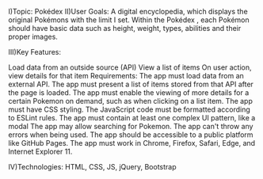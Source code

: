 I)Topic: Pokédex 
II)User Goals: A digital encyclopedia, which displays the original Pokémons with the limit I set. Within the Pokédex , each Pokémon should have basic data such as height, weight, types, abilities and their proper images.

III)Key Features:

Load data from an outside source (API)
View a list of items
On user action, view details for that item
Requirements:
The app must load data from an external API.
The app must present a list of items stored from that API after the page is loaded.
The app must enable the viewing of more details for a certain Pokemon on demand, such as when clicking on a list item.
The app must have CSS styling.
The JavaScript code must be formatted according to ESLint rules.
The app must contain at least one complex UI pattern, like a modal
The app may allow searching for Pokemon.
The app can't throw any errors when being used.
The app should be accessible to a public platform like GitHub Pages.
The app must work in Chrome, Firefox, Safari, Edge, and Internet Explorer 11.

IV)Technologies: HTML, CSS, JS, jQuery, Bootstrap